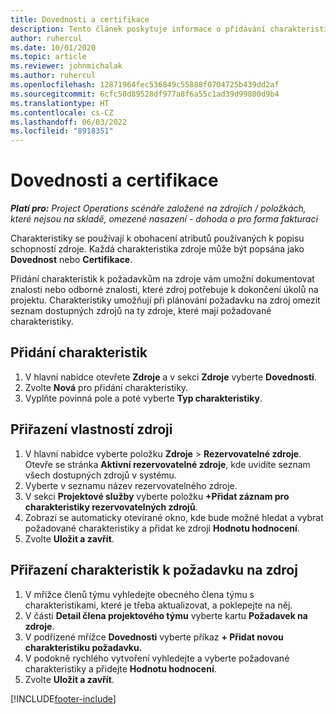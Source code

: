 ```yaml
---
title: Dovednosti a certifikace
description: Tento článek poskytuje informace o přidávání charakteristik dovedností a certifikací do zdrojů.
author: ruhercul
ms.date: 10/01/2020
ms.topic: article
ms.reviewer: johnmichalak
ms.author: ruhercul
ms.openlocfilehash: 12871964fec536849c55888f0704725b439dd2af
ms.sourcegitcommit: 6cfc50d89528df977a8f6a55c1ad39d99800d9b4
ms.translationtype: HT
ms.contentlocale: cs-CZ
ms.lasthandoff: 06/03/2022
ms.locfileid: "8918351"
---
```

# <a name="skills-and-certifications"></a>Dovednosti a certifikace
_**Platí pro:** Project Operations scénáře založené na zdrojích / položkách, které nejsou na skladě, omezené nasazení - dohoda o pro forma fakturaci_

Charakteristiky se používají k obohacení atributů používaných k popisu schopností zdroje. Každá charakteristika zdroje může být popsána jako **Dovednost** nebo **Certifikace**.

Přidání charakteristik k požadavkům na zdroje vám umožní dokumentovat znalosti nebo odborné znalosti, které zdroj potřebuje k dokončení úkolů na projektu. Charakteristiky umožňují při plánování požadavku na zdroj omezit seznam dostupných zdrojů na ty zdroje, které mají požadované charakteristiky.

## <a name="add-characteristics"></a>Přidání charakteristik

1. V hlavní nabídce otevřete **Zdroje** a v sekci **Zdroje** vyberte **Dovednosti**.
2. Zvolte **Nová** pro přidání charakteristiky.
3. Vyplňte povinná pole a poté vyberte **Typ charakteristiky**.

## <a name="assign-characteristics-to-resources"></a>Přiřazení vlastností zdroji

1. V hlavní nabídce vyberte položku **Zdroje** > **Rezervovatelné zdroje**. Otevře se stránka **Aktivní rezervovatelné zdroje**, kde uvidíte seznam všech dostupných zdrojů v systému.
2. Vyberte v seznamu název rezervovatelného zdroje.
3. V sekci **Projektové služby** vyberte položku **+Přidat záznam pro charakteristiky rezervovatelných zdrojů**.
4. Zobrazí se automaticky otevírané okno, kde bude možné hledat a vybrat požadované charakteristiky a přidat ke zdroji **Hodnotu hodnocení**.
5. Zvolte **Uložit a zavřít**.

## <a name="assign-characteristics-to-resource-requirements"></a>Přiřazení charakteristik k požadavku na zdroj

1. V mřížce členů týmu vyhledejte obecného člena týmu s charakteristikami, které je třeba aktualizovat, a poklepejte na něj.
2. V části **Detail člena projektového týmu** vyberte kartu **Požadavek na zdroje**.
3. V podřízené mřížce **Dovednosti** vyberte příkaz **+ Přidat novou charakteristiku požadavku.**
4. V podokně rychlého vytvoření vyhledejte a vyberte požadované charakteristiky a přidejte **Hodnotu hodnocení**.
5. Zvolte **Uložit a zavřít**.

[!INCLUDE[footer-include](../includes/footer-banner.md)]